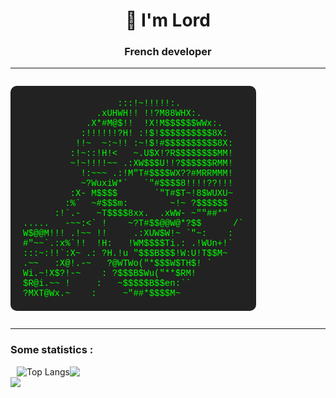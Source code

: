 <h1 align="center">👋 I'm Lord</h1>
<h3 align="center">French developer</h3>

<hr>

<p align="center">
<pre style="display: inline-block; text-align: left; background-color: #222; color: #0f0; padding: 20px; border-radius: 10px; font-family: 'Courier New', Courier, monospace;">
                  :::!~!!!!!:.
              .xUHWH!! !!?M88WHX:.
            .X*#M@$!!  !X!M$$$$$$WWx:.
           :!!!!!!?H! :!$!$$$$$$$$$$8X:
          !!~  ~:~!! :~!$!#$$$$$$$$$$8X:
         :!~::!H!<   ~.U$X!?R$$$$$$$$MM!
         ~!~!!!!~~ .:XW$$$U!!?$$$$$$RMM!
           !:~~~ .:!M"T#$$$$WX??#MRRMMM!
           ~?WuxiW*`   `"#$$$$8!!!!??!!!
         :X- M$$$$       `"T#$T~!8$WUXU~
        :%`  ~#$$$m:        ~!~ ?$$$$$$
      :!`.-   ~T$$$$8xx.  .xWW- ~""##*"
.....   -~~:<` !    ~?T#$$@@W@*?$$      /`
W$@@M!!! .!~~ !!     .:XUW$W!~ `"~:    :
#"~~`.:x%`!!  !H:   !WM$$$$Ti.: .!WUn+!`
:::~:!!`:X~ .: ?H.!u "$$$B$$$!W:U!T$$M~
.~~   :X@!.-~   ?@WTWo("*$$$W$TH$! `
Wi.~!X$?!-~    : ?$$$B$Wu("**$RM!
$R@i.~~ !     :   ~$$$$$B$$en:``
?MXT@Wx.~    :     ~"##*$$$$M~
</pre>
</p>
<hr>

<h3 align="left">Some statistics :</h3>

<div style="display: flex; align-items: center;">
  <a style="margin-left: 10px;">
    <img src="https://github-readme-stats.vercel.app/api/top-langs/?username=Lord-Meca&layout=donut&theme=gotham" alt="Top Langs" />
  </a>
  
  <picture>
    <source
      srcset="https://github-readme-stats.vercel.app/api?username=Lord-Meca&show_icons=true&theme=gotham"
      media="(prefers-color-scheme: dark)"
    />
    <source
      srcset="https://github-readme-stats.vercel.app/api?username=Lord-Meca&show_icons=true"
      media="(prefers-color-scheme: light), (prefers-color-scheme: no-preference)"
    />
    <img src="https://github-readme-stats.vercel.app/api?username=Lord-Meca&show_icons=true" />
  </picture>
  

</div>


<img src="https://raw.githubusercontent.com/ItsAlexousd/ItsAlexousd/main/grid-snake.svg"/>




